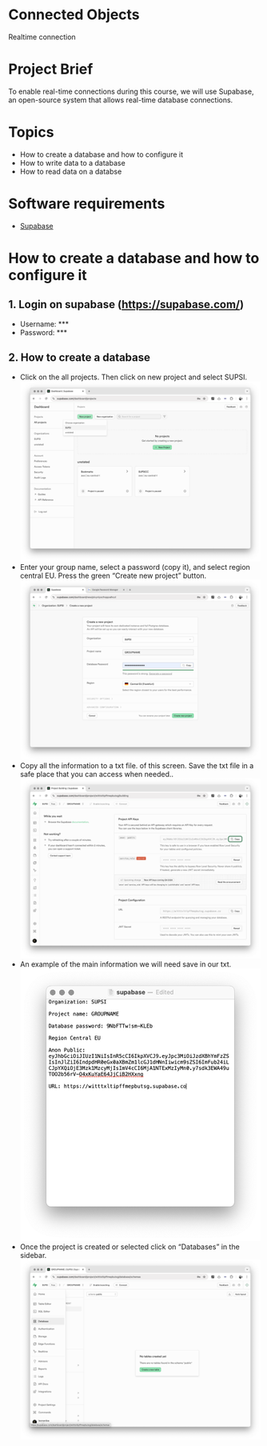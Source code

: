 # Connected Objects
Realtime connection


# Project Brief
To enable real-time connections during this course, we will use Supabase, an open-source system that allows real-time database connections.

# Topics
- How to create a database and how to configure it
- How to write data to a database
- How to read data on a databse

# Software requirements
- [Supabase](https://supabase.com/)

# How to create a database and how to configure it 
## 1. Login on supabase (https://supabase.com/)
- Username: ***
- Password: ***

## 2. How to create a database
- Click on the all projects. Then click on new project and select SUPSI.
![supabase](https://github.com/leonardoa/maind-2025/blob/main/assets/supabase/1.png?raw=true)
- Enter your group name, select a password (copy it), and select region central EU. Press the green “Create new project” button.
![supabase](https://github.com/leonardoa/maind-2025/blob/main/assets/supabase/2.png?raw=true)
- Copy all the information to a txt file. of this screen. Save the txt file in a safe place that you can access when needed..
![supabase](https://github.com/leonardoa/maind-2025/blob/main/assets/supabase/3.png?raw=true)
- An example of the main information we will need save in our txt.
![supabase](https://github.com/leonardoa/maind-2025/blob/main/assets/supabase/4.png?raw=true)
- Once the project is created or selected click on “Databases” in the sidebar.
![supabase](https://github.com/leonardoa/maind-2025/blob/main/assets/supabase/5.png?raw=true)